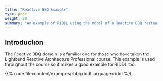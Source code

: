 ```yaml
---
title: "Reactive BBQ Example"
type: page
weight: 20
summary: "An example of RIDDL using the model of a Reactive BBQ restaurant"
---
```

## Introduction
The Reactive BBQ domain is a familiar one for those who have
taken the Lightbend Reactive Architecture Professional course.
This example is used throughout the course so it makes a good
example for RIDDL too. 

{{% code file=content/examples/rbbq.riddl language=riddl %}}
